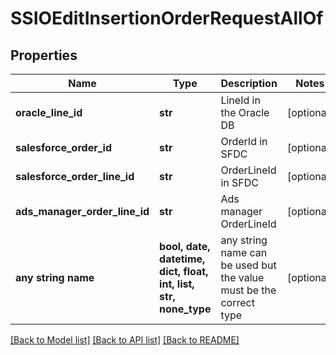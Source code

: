 # SSIOEditInsertionOrderRequestAllOf


## Properties
Name | Type | Description | Notes
------------ | ------------- | ------------- | -------------
**oracle_line_id** | **str** | LineId in the Oracle DB | [optional] 
**salesforce_order_id** | **str** | OrderId in SFDC | [optional] 
**salesforce_order_line_id** | **str** | OrderLineId in SFDC | [optional] 
**ads_manager_order_line_id** | **str** | Ads manager OrderLineId | [optional] 
**any string name** | **bool, date, datetime, dict, float, int, list, str, none_type** | any string name can be used but the value must be the correct type | [optional]

[[Back to Model list]](../README.md#documentation-for-models) [[Back to API list]](../README.md#documentation-for-api-endpoints) [[Back to README]](../README.md)


